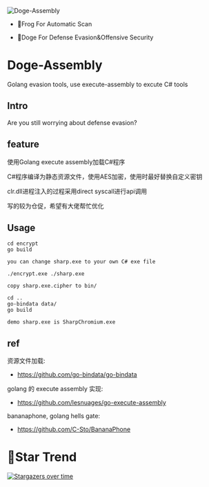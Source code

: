 ![Doge-Assembly](https://socialify.git.ci/timwhitez/Doge-Assembly/image?description=1&font=Raleway&forks=1&issues=1&language=1&logo=https%3A%2F%2Favatars1.githubusercontent.com%2Fu%2F36320909&owner=1&pattern=Circuit%20Board&stargazers=1&theme=Light)

- 🐸Frog For Automatic Scan

- 🐶Doge For Defense Evasion&Offensive Security

# Doge-Assembly
Golang evasion tools, use execute-assembly to excute C# tools

## Intro
Are you still worrying about defense evasion?


## feature
使用Golang execute assembly加载C#程序

C#程序编译为静态资源文件，使用AES加密，使用时最好替换自定义密钥

clr.dll进程注入的过程采用direct syscall进行api调用

写的较为仓促，希望有大佬帮忙优化


## Usage

```
cd encrypt
go build

you can change sharp.exe to your own C# exe file

./encrypt.exe ./sharp.exe

copy sharp.exe.cipher to bin/

cd ..
go-bindata data/
go build

```

```
demo sharp.exe is SharpChromium.exe
```


## ref
资源文件加载:

- https://github.com/go-bindata/go-bindata

golang 的 execute assembly 实现:

- https://github.com/lesnuages/go-execute-assembly

bananaphone, golang hells gate:

- https://github.com/C-Sto/BananaPhone

# 🚀Star Trend
[![Stargazers over time](https://starchart.cc/timwhitez/Doge-Assembly.svg)](https://starchart.cc/timwhitez/Doge-Assembly)

